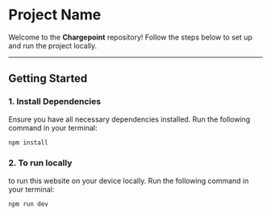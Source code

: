 # Project Name

Welcome to the **Chargepoint** repository! Follow the steps below to set up and run the project locally.

---

## Getting Started

### 1. Install Dependencies
Ensure you have all necessary dependencies installed. Run the following command in your terminal:
```bash
npm install
```

### 2. To run locally
to run this website on your device locally. Run the following command in your terminal:
```bash
npm run dev
```
